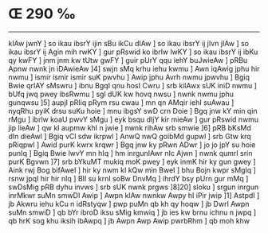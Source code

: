 # Œ 290 ‰
---
kIAw jwnY ] so ikau ibsrY ijin sBu ikCu dIAw ] so ikau ibsrY ij jIvn
jIAw ] so ikau ibsrY ij Agin mih rwKY ] gur pRswid ko ibrlw lwKY ] so
ikau ibsrY ij ibKu qy kwFY ] jnm jnm kw tUtw gwFY ] guir pUrY qqu iehY
buJwieAw ] pRBu Apnw nwnk jn iDAwieAw ]4] swjn sMq krhu iehu kwmu
] Awn iqAwig jphu hir nwmu ] ismir ismir ismir suK pwvhu ] Awip
jphu Avrh nwmu jpwvhu ] Bgiq Bwie qrIAY sMswru ] ibnu BgqI qnu hosI
Cwru ] srb kilAwx sUK iniD nwmu ] bUfq jwq pwey ibsRwmu ] sgl dUK
kw hovq nwsu ] nwnk nwmu jphu gunqwsu ]5] aupjI pRIiq pRym rsu cwau ]
mn qn AMqir iehI suAwau ] nyqRhu pyiK drsu suKu hoie ] mnu ibgsY swD
crn Doie ] Bgq jnw kY min qin rMgu ] ibrlw koaU pwvY sMgu ] eyk bsqu
dIjY kir mieAw ] gur pRswid nwmu jip lieAw ] qw kI aupmw khI n
jwie ] nwnk rihAw srb smwie ]6] pRB bKsMd dIn dieAwl ] Bgiq
vCl sdw ikrpwl ] AnwQ nwQ goibMd gupwl ] srb Gtw krq pRiqpwl ]
Awid purK kwrx krqwr ] Bgq jnw ky pRwn ADwr ] jo jo jpY su hoie
punIq ] Bgiq Bwie lwvY mn hIq ] hm inrgunIAwr nIc Ajwn ] nwnk
qumrI srin purK Bgvwn ]7] srb bYkuMT mukiq moK pwey ] eyk inmK hir
ky gun gwey ] Aink rwj Bog bifAweI ] hir ky nwm kI kQw min BweI ]
bhu Bojn kwpr sMgIq ] rsnw jpqI hir hir nIq ] BlI su krnI soBw
DnvMq ] ihrdY bsy pUrn gur mMq ] swDsMig pRB dyhu invws ] srb sUK
nwnk prgws ]8]20] sloku ] srgun inrgun inrMkwr suMn smwDI Awip
] Awpn kIAw nwnkw Awpy hI iPir jwip ]1] AstpdI ] jb Akwru iehu
kCu n idRstyqw ] pwp puMn qb kh qy hoqw ] jb DwrI Awpn suMn smwiD ]
qb bYr ibroD iksu sMig kmwiq ] jb ies kw brnu ichnu n jwpq ] qb
hrK sog khu iksih ibAwpq ] jb Awpn Awp Awip pwrbRhm ] qb moh
khw
####
